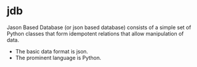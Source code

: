 # jdb
Jason Based Database (or json based database) consists of a simple set of Python classes that form idempotent relations that allow manipulation of data.
- The basic data format is json.
- The prominent language is Python.
